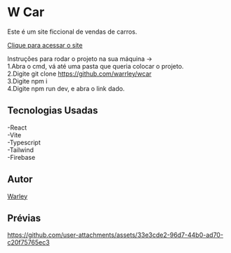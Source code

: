 # W Car

Este é um site ficcional de vendas de carros.

<a href="https://wcar-nine.vercel.app/">Clique para acessar o site</a> 

Instruções para rodar o projeto na sua máquina ->  
1.Abra o cmd, vá até uma pasta que queria colocar o projeto.  
2.Digite git clone https://github.com/warrley/wcar  
3.Digite npm i  
4.Digite npm run dev, e abra o link dado.  

## Tecnologias Usadas

-React  
-Vite    
-Typescript  
-Tailwind  
-Firebase  


## Autor
<a href="">Warley</a>

## Prévias


https://github.com/user-attachments/assets/33e3cde2-96d7-44b0-ad70-c20f75765ec3

